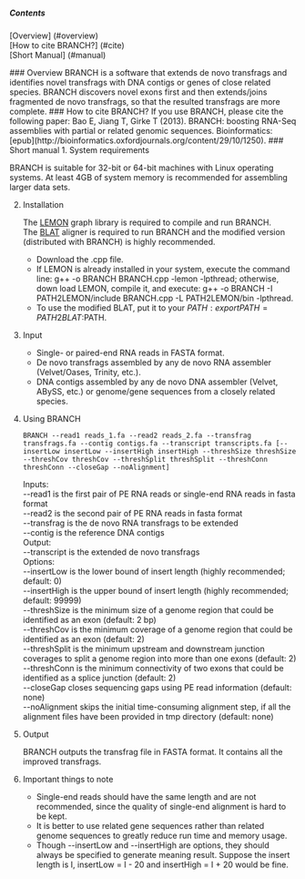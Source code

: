 ##### Contents
[Overview] (#overview)  
[How to cite BRANCH?] (#cite)  
[Short Manual] (#manual)  

<a name="overview"/>
### Overview
BRANCH is a software that extends de novo transfrags and identifies novel transfrags with DNA contigs or genes of close related species. BRANCH discovers novel exons first and then extends/joins fragmented de novo transfrags, so that the resulted transfrags are more complete.

<a name="cite"/>
### How to cite BRANCH?
If you use BRANCH, please cite the following paper:  
Bao E, Jiang T, Girke T (2013). BRANCH: boosting RNA-Seq assemblies with partial or related genomic sequences. Bioinformatics: [epub](http://bioinformatics.oxfordjournals.org/content/29/10/1250).

<a name="manual"/>
### Short manual
1. System requirements

   BRANCH is suitable for 32-bit or 64-bit machines with Linux operating systems. At least 4GB of system memory is recommended for assembling larger data sets. 

2. Installation

   The [LEMON](http://lemon.cs.elte.hu/trac/lemon) graph library is required to compile and run BRANCH.  
   The [BLAT](http://genome.ucsc.edu/FAQ/FAQblat.html) aligner is required to run BRANCH and the modified version (distributed with BRANCH) is highly recommended.  
   * Download the .cpp file.
   * If LEMON is already installed in your system, execute the command line: g++ -o BRANCH BRANCH.cpp -lemon -lpthread; otherwise, down load LEMON, compile it, and execute: g++ -o BRANCH -I PATH2LEMON/include BRANCH.cpp -L PATH2LEMON/bin -lpthread.
   * To use the modified BLAT, put it to your $PATH: export PATH=PATH2BLAT:$PATH.

3. Input
   * Single- or paired-end RNA reads in FASTA format.
   * De novo transfrags assembled by any de novo RNA assembler (Velvet/Oases, Trinity, etc.).
   * DNA contigs assembled by any de novo DNA assembler (Velvet, ABySS, etc.) or genome/gene sequences from a closely related species.

4. Using BRANCH

   ```
   BRANCH --read1 reads_1.fa --read2 reads_2.fa --transfrag transfrags.fa --contig contigs.fa --transcript transcripts.fa [--insertLow insertLow --insertHigh insertHigh --threshSize threshSize --threshCov threshCov --threshSplit threshSplit --threshConn threshConn --closeGap --noAlignment]
   ```

   Inputs:  
   --read1 is the first pair of PE RNA reads or single-end RNA reads in fasta format  
   --read2 is the second pair of PE RNA reads in fasta format  
   --transfrag is the de novo RNA transfrags to be extended  
   --contig is the reference DNA contigs  
   Output:  
   --transcript is the extended de novo transfrags  
   Options:  
   --insertLow is the lower bound of insert length (highly recommended; default: 0)  
   --insertHigh is the upper bound of insert length (highly recommended; default: 99999)  
   --threshSize is the minimum size of a genome region that could be identified as an exon (default: 2 bp)  
   --threshCov is the minimum coverage of a genome region that could be identified as an exon (default: 2)  
   --threshSplit is the minimum upstream and downstream junction coverages to split a genome region into more than one exons (default: 2)  
   --threshConn is the minimum connectivity of two exons that could be identified as a splice junction (default: 2)  
   --closeGap closes sequencing gaps using PE read information (default: none)  
   --noAlignment skips the initial time-consuming alignment step, if all the alignment files have been provided in tmp directory (default: none)

5. Output

   BRANCH outputs the transfrag file in FASTA format. It contains all the improved transfrags.

6. Important things to note
   * Single-end reads should have the same length and are not recommended, since the quality of single-end alignment is hard to be kept.
   * It is better to use related gene sequences rather than related genome sequences to greatly reduce run time and memory usage.
   * Though --insertLow and --insertHigh are options, they should always be specified to generate meaning result. Suppose the insert length is I, insertLow = I - 20 and insertHigh = I + 20 would be fine.
